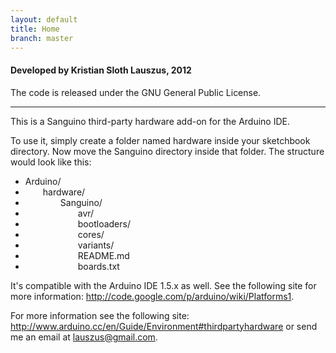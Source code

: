 ```yaml
---
layout: default
title: Home
branch: master
---
```


#### Developed by Kristian Sloth Lauszus, 2012

The code is released under the GNU General Public License.

_________

This is a Sanguino third-party hardware add-on for the Arduino IDE.

To use it, simply create a folder named hardware inside your sketchbook directory.
Now move the Sanguino directory inside that folder. The structure would look like this:

<ul>
	<li>Arduino/</li>
	<li style="padding-left:2em">hardware/</li>
		<li style="padding-left:4em">Sanguino/</li>
			<li style="padding-left:6em">avr/</li>
			<li style="padding-left:6em">bootloaders/</li>
			<li style="padding-left:6em">cores/</li>
			<li style="padding-left:6em">variants/</li>
			<li style="padding-left:6em">README.md</li>
			<li style="padding-left:6em">boards.txt</li>
</ul>

It's compatible with the Arduino IDE 1.5.x as well. See the following site for more information: <http://code.google.com/p/arduino/wiki/Platforms1>.

For more information see the following site: <http://www.arduino.cc/en/Guide/Environment#thirdpartyhardware> or send me an email at <a href="mailto:lauszus@gmail.com?Subject=Sanguino">lauszus@gmail.com</a>.